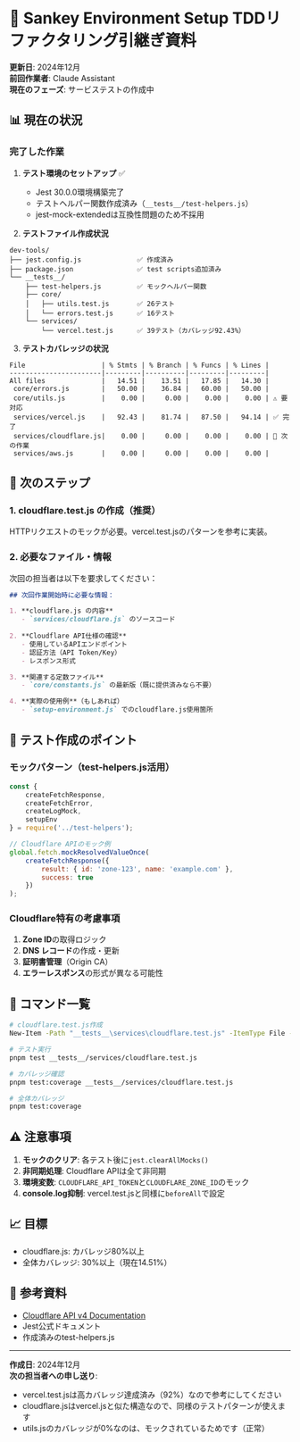 # 🔄 Sankey Environment Setup TDDリファクタリング引継ぎ資料
**更新日**: 2024年12月  
**前回作業者**: Claude Assistant  
**現在のフェーズ**: サービステストの作成中

## 📊 現在の状況

### 完了した作業
1. **テスト環境のセットアップ** ✅
   - Jest 30.0.0環境構築完了
   - テストヘルパー関数作成済み（`__tests__/test-helpers.js`）
   - jest-mock-extendedは互換性問題のため不採用

2. **テストファイル作成状況** 
```
dev-tools/
├── jest.config.js              ✅ 作成済み
├── package.json                ✅ test scripts追加済み
└── __tests__/
    ├── test-helpers.js         ✅ モックヘルパー関数
    ├── core/
    │   ├── utils.test.js       ✅ 26テスト
    │   └── errors.test.js      ✅ 16テスト
    └── services/
        └── vercel.test.js      ✅ 39テスト（カバレッジ92.43%）
```

3. **テストカバレッジの状況**
```
File                   | % Stmts | % Branch | % Funcs | % Lines |
-----------------------|---------|----------|---------|---------|
All files              |   14.51 |    13.51 |   17.85 |   14.30 |
 core/errors.js        |   50.00 |    36.84 |   60.00 |   50.00 |
 core/utils.js         |    0.00 |     0.00 |    0.00 |    0.00 | ⚠️ 要対応
 services/vercel.js    |   92.43 |    81.74 |   87.50 |   94.14 | ✅ 完了
 services/cloudflare.js|    0.00 |     0.00 |    0.00 |    0.00 | 📍 次の作業
 services/aws.js       |    0.00 |     0.00 |    0.00 |    0.00 |
```

## 🎯 次のステップ

### 1. **cloudflare.test.js の作成**（推奨）
HTTPリクエストのモックが必要。vercel.test.jsのパターンを参考に実装。

### 2. **必要なファイル・情報**
次回の担当者は以下を要求してください：

```markdown
## 次回作業開始時に必要な情報：

1. **cloudflare.js の内容**
   - `services/cloudflare.js` のソースコード
   
2. **Cloudflare API仕様の確認**
   - 使用しているAPIエンドポイント
   - 認証方法（API Token/Key）
   - レスポンス形式

3. **関連する定数ファイル**
   - `core/constants.js` の最新版（既に提供済みなら不要）

4. **実際の使用例**（もしあれば）
   - `setup-environment.js` でのcloudflare.js使用箇所
```

## 📝 テスト作成のポイント

### モックパターン（test-helpers.js活用）
```javascript
const {
    createFetchResponse,
    createFetchError,
    createLogMock,
    setupEnv
} = require('../test-helpers');

// Cloudflare APIのモック例
global.fetch.mockResolvedValueOnce(
    createFetchResponse({
        result: { id: 'zone-123', name: 'example.com' },
        success: true
    })
);
```

### Cloudflare特有の考慮事項
1. **Zone ID**の取得ロジック
2. **DNS レコード**の作成・更新
3. **証明書管理**（Origin CA）
4. **エラーレスポンス**の形式が異なる可能性

## 🚀 コマンド一覧
```bash
# cloudflare.test.js作成
New-Item -Path "__tests__\services\cloudflare.test.js" -ItemType File -Force

# テスト実行
pnpm test __tests__/services/cloudflare.test.js

# カバレッジ確認
pnpm test:coverage __tests__/services/cloudflare.test.js

# 全体カバレッジ
pnpm test:coverage
```

## ⚠️ 注意事項
1. **モックのクリア**: 各テスト後に`jest.clearAllMocks()`
2. **非同期処理**: Cloudflare APIは全て非同期
3. **環境変数**: `CLOUDFLARE_API_TOKEN`と`CLOUDFLARE_ZONE_ID`のモック
4. **console.log抑制**: vercel.test.jsと同様に`beforeAll`で設定

## 📈 目標
- cloudflare.js: カバレッジ80%以上
- 全体カバレッジ: 30%以上（現在14.51%）

## 🔗 参考資料
- [Cloudflare API v4 Documentation](https://developers.cloudflare.com/api/)
- Jest公式ドキュメント
- 作成済みのtest-helpers.js

---
**作成日**: 2024年12月  
**次の担当者への申し送り**:
- vercel.test.jsは高カバレッジ達成済み（92%）なので参考にしてください
- cloudflare.jsはvercel.jsと似た構造なので、同様のテストパターンが使えます
- utils.jsのカバレッジが0%なのは、モックされているためです（正常）